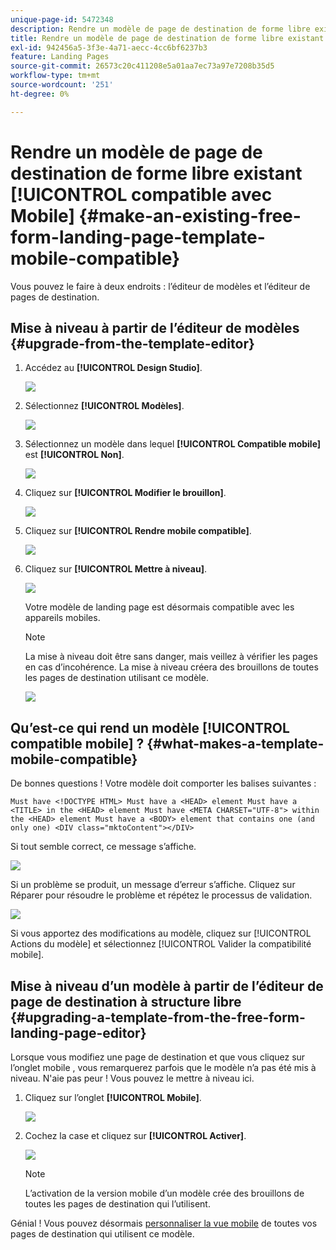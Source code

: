 ```yaml
---
unique-page-id: 5472348
description: Rendre un modèle de page de destination de forme libre existant compatible avec les appareils mobiles - Documents Marketo - Documentation du produit
title: Rendre un modèle de page de destination de forme libre existant compatible avec les appareils mobiles
exl-id: 942456a5-3f3e-4a71-aecc-4cc6bf6237b3
feature: Landing Pages
source-git-commit: 26573c20c411208e5a01aa7ec73a97e7208b35d5
workflow-type: tm+mt
source-wordcount: '251'
ht-degree: 0%

---
```


# Rendre un modèle de page de destination de forme libre existant [!UICONTROL compatible avec Mobile] {#make-an-existing-free-form-landing-page-template-mobile-compatible}

Vous pouvez le faire à deux endroits : l’éditeur de modèles et l’éditeur de pages de destination.

## Mise à niveau à partir de l’éditeur de modèles {#upgrade-from-the-template-editor}

1. Accédez au **[!UICONTROL Design Studio]**.

   ![](assets/designstudio-1.png)

1. Sélectionnez **[!UICONTROL Modèles]**.

   ![](assets/image2015-1-22-20-3a20-3a2.png)

1. Sélectionnez un modèle dans lequel **[!UICONTROL Compatible mobile]** est **[!UICONTROL Non]**.

   ![](assets/image2015-1-22-20-3a22-3a24.png)

1. Cliquez sur **[!UICONTROL Modifier le brouillon]**.

   ![](assets/image2015-1-22-20-3a25-3a36.png)

1. Cliquez sur **[!UICONTROL Rendre mobile compatible]**.

   ![](assets/image2015-1-22-20-3a30-3a33.png)

1. Cliquez sur **[!UICONTROL Mettre à niveau]**.

   ![](assets/image2015-1-22-20-3a32-3a45.png)

   Votre modèle de landing page est désormais compatible avec les appareils mobiles.

   >[!NOTE]
   >
   >La mise à niveau doit être sans danger, mais veillez à vérifier les pages en cas d’incohérence. La mise à niveau créera des brouillons de toutes les pages de destination utilisant ce modèle.

   ![](assets/image2015-1-22-20-3a36-3a43.png)

## Qu’est-ce qui rend un modèle [!UICONTROL compatible mobile] ? {#what-makes-a-template-mobile-compatible}

De bonnes questions ! Votre modèle doit comporter les balises suivantes :

`Must have <!DOCTYPE HTML> Must have a <HEAD> element Must have a <TITLE> in the <HEAD> element Must have <META CHARSET="UTF-8"> within the <HEAD> element Must have a <BODY> element that contains one (and only one) <DIV class="mktoContent"></DIV>`

Si tout semble correct, ce message s’affiche.

![](assets/image2015-1-22-20-3a41-3a31.png)

Si un problème se produit, un message d’erreur s’affiche. Cliquez sur Réparer pour résoudre le problème et répétez le processus de validation.

![](assets/image2015-1-22-20-3a43-3a20.png)

Si vous apportez des modifications au modèle, cliquez sur [!UICONTROL Actions du modèle] et sélectionnez [!UICONTROL Valider la compatibilité mobile].

## Mise à niveau d’un modèle à partir de l’éditeur de page de destination à structure libre {#upgrading-a-template-from-the-free-form-landing-page-editor}

Lorsque vous modifiez une page de destination et que vous cliquez sur l’onglet mobile , vous remarquerez parfois que le modèle n’a pas été mis à niveau. N&#39;aie pas peur ! Vous pouvez le mettre à niveau ici.

1. Cliquez sur l’onglet **[!UICONTROL Mobile]**.

   ![](assets/image2015-1-22-20-3a48-3a19.png)

1. Cochez la case et cliquez sur **[!UICONTROL Activer]**.

   ![](assets/image2015-1-22-20-3a49-3a34.png)

   >[!NOTE]
   >
   >L’activation de la version mobile d’un modèle crée des brouillons de toutes les pages de destination qui l’utilisent.

Génial ! Vous pouvez désormais [personnaliser la vue mobile](/help/marketo/product-docs/demand-generation/landing-pages/free-form-landing-pages/customize-mobile-view-for-your-free-form-landing-page.md) de toutes vos pages de destination qui utilisent ce modèle.
